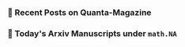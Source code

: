 ### 📝 Recent Posts on Quanta-Magazine
<!-- quanta starts -->
<!-- quanta ends -->
### 📝 Today's Arxiv Manuscripts under ``math.NA``
<!-- arxiv-math-na starts -->
<!-- arxiv-math-na ends -->